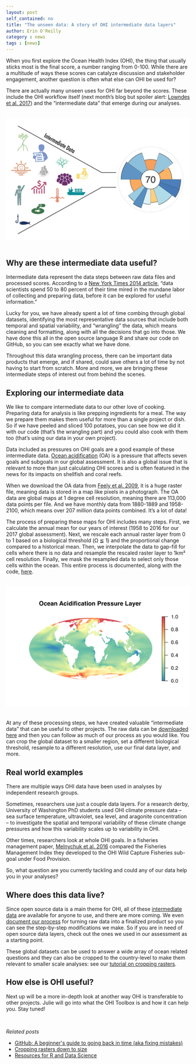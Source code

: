 ```yaml
---
layout: post
self_contained: no
title: "The unseen data: A story of OHI intermediate data layers"
author: Erin O'Reilly
category : news 
tags : [news]
---
```


When you first explore the Ocean Health Index (OHI), the thing that usually sticks most is the final score, a number ranging from 0-100. While there are a multitude of ways these scores can catalyze discussion and stakeholder engagement, another question is often what else can OHI be used for?

There are actually many unseen uses for OHI far beyond the scores. These include the OHI workflow itself (next month’s blog but spoiler alert: [Lowndes et al. 2017](https://www.nature.com/articles/s41559-017-0160)) and the “intermediate data” that emerge during our analyses. 

<br>

<center><img src="../assets/blog_images/intermediatedata.jpg" width="700px"></center>

<br>

## Why are these intermediate data useful?

Intermediate data represent the data steps between raw data files and processed scores. According to a [New York Times 2014 article](https://www.nytimes.com/2014/08/18/technology/for-big-data-scientists-hurdle-to-insights-is-janitor-work.html), “data scientists spend 50 to 80 percent of their time mired in the mundane labor of collecting and preparing data, before it can be explored for useful information.” 

Lucky for you, we have already spent a lot of time combing through global datasets, identifying the most representative data sources that include both temporal and spatial variability, and “wrangling” the data, which means cleaning and formatting, along with all the decisions that go into those. We have done this all in the open source language R and share our code on GitHub, so you can see exactly what we have done. 

Throughout this data wrangling process, there can be important data products that emerge, and if shared, could save others a lot of time by not having to start from scratch. More and more, we are bringing these intermediate steps of interest out from behind the scenes.

## Exploring our intermediate data

We like to compare intermediate data to our other love of cooking. Preparing data for analysis is like prepping ingredients for a meal. The way we prepare them makes them useful for more than a single project or dish. So if we have peeled and sliced 100 potatoes, you can see how we did it with our code (that’s the wrangling part) and you could also cook with them too (that’s using our data in your own project).

Data included as pressures on OHI goals are a good example of these intermediate data. [Ocean acidification](http://www.oceanhealthindex.org/methodology/components/ocean-acidification) (OA) is a pressure that affects seven goals and subgoals in our global assessment. It is also a global issue that is relevant to more than just calculating OHI scores and is often featured in the news for its impacts on shellfish and coral reefs. 

When we download the OA data from [Feely et al. 2009](https://darchive.mblwhoilibrary.org/bitstream/handle/1912/3180/22-4_feely.pdf?sequence=1&isAllowed=y), it is a huge raster file, meaning data is stored in a map like pixels in a photograph. The OA data are global maps at 1 degree cell resolution, meaning there are 113,000 data points per file. And we have monthly data from 1880-1889 and 1958-2100, which means over 207 million data points combined. It’s a lot of data!

The process of preparing these maps for OHI includes many steps. First, we calculate the annual mean for our years of interest (1958 to 2016 for our 2017 global assessment). Next, we rescale each annual raster layer from 0 to 1 based on a biological threshold (Ω ≦ 1) and the proportional change compared to a historical mean. Then, we interpolate the data to gap-fill for cells where there is no data and resample the rescaled raster layer to 1km² cell resolution. Finally, we mask the resampled data to select only those cells within the ocean. This entire process is documented, along with the code, [here](https://cdn.rawgit.com/OHI-Science/ohiprep/62f96ee7/globalprep/prs_oa/v2017/create_oa_layer.html#summary). 

<br>

<center><img src="../assets/blog_images/OA_pressure_layer.png" width="550px"></center>

<br>

At any of these processing steps, we have created valuable “intermediate data” that can be useful to other projects. The raw data can be [downloaded here](http://ohi-science.org/ohi-global/layers#cc_acid) and then you can follow as much of our process as you would like. You can crop the global dataset to a smaller region, set a different biological threshold, resample to a different resolution, use our final data layer, and more. 

## Real world examples

There are multiple ways OHI data have been used in analyses by independent research groups.  

Sometimes, researchers use just a couple data layers. For a research derby, University of Washington PhD students used OHI climate pressure data – sea surface temperature, ultraviolet, sea level, and aragonite concentration – to investigate the spatial and temporal variability of these climate change pressures and how this variability scales up to variability in OHI.

Other times, researchers look at whole OHI goals. In a fisheries management paper, [Melnychuk et al. 2016](http://www.pnas.org/content/early/2016/12/16/1609915114) compared the Fisheries Management Index they developed to the OHI Wild Capture Fisheries sub-goal under Food Provision. 

So, what question are you currently tackling and could any of our data help you in your analyses?

## Where does this data live?

Since open source data is a main theme for OHI, all of these [intermediate data](http://ohi-science.org/ohi-global/layers_table.html) are available for anyone to use, and there are more coming. We even [document our process](https://cdn.rawgit.com/OHI-Science/ohiprep/62f96ee7/globalprep/prs_oa/v2017/create_oa_layer.html#final_pressure_layer) for turning raw data into a finalized product so you can see the step-by-step modifications we make. So if you are in need of open source data layers, check out the ones we used in our assessment as a starting point. 

These global datasets can be used to answer a wide array of ocean related questions and they can also be cropped to the country-level to make them relevant to smaller scale analyses: see our [tutorial on cropping rasters](http://ohi-science.org/news/cropping-rasters-down-to-size).

## How else is OHI useful?

Next up will be a more in-depth look at another way OHI is transferable to other projects. Julie will go into what the OHI Toolbox is and how it can help you. Stay tuned!

<br>

*Related posts*

- [GitHub: A beginner's guide to going back in time (aka fixing mistakes)](http://ohi-science.org/news/github-going-back-in-time)
- [Cropping rasters down to size](http://ohi-science.org/news/cropping-rasters-down-to-size)
- [Resources for R and Data Science](http://ohi-science.org/news/Resources-for-R-and-Data-Science)